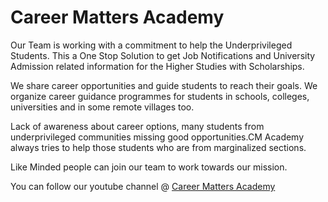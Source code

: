 # Career Matters Academy

Our Team is working with a commitment to help the Underprivileged Students.
This a One Stop Solution to get Job Notifications and University Admission
related information for the Higher Studies with Scholarships.

We share career opportunities and guide students to reach their
goals. We organize career guidance programmes for students in
schools, colleges, universities and in some remote villages too.

Lack of awareness about career options, many students from
underprivileged communities missing good opportunities.CM Academy
always tries to help those students who are from marginalized
sections.

Like Minded people can join our team to work towards our mission.

You can follow our youtube channel @
[Career Matters Academy](https://youtube.com/@Career_Matters_Academy)
